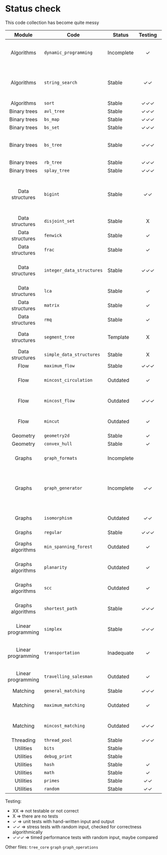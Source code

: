 # Status check

This code collection has become quite messy

| Module              | Code                        | Status       | Testing | Notes |
|:-------------------:|-----------------------------|--------------|:-------:|-------|
| Algorithms          |`dynamic_programming        `| Incomplete   |   ✓     | Many algorithms and variations still missing |
| Algorithms          |`string_search              `| Stable       |   ✓✓    | Needs restyle; suffix array, suffix tree and manacher's algorithm |
| Algorithms          |`sort                       `| Stable       |   ✓✓✓   | |
| Binary trees        |`avl_tree                   `| Stable       |   ✓✓✓   | |
| Binary trees        |`bs_map                     `| Stable       |   ✓✓✓   | |
| Binary trees        |`bs_set                     `| Stable       |   ✓✓✓   | |
| Binary trees        |`bs_tree                    `| Stable       |   ✓✓✓   | Missing some libcpp methods with hints |
| Binary trees        |`rb_tree                    `| Stable       |   ✓✓✓   | |
| Binary trees        |`splay_tree                 `| Stable       |   ✓✓✓   | |
| Data structures     |`bigint                     `| Stable       |   ✓✓    | Convoluted, needs cleanup: use debug functions, improve distribution |
| Data structures     |`disjoint_set               `| Stable       |   X     | |
| Data structures     |`fenwick                    `| Stable       |   ✓     | |
| Data structures     |`frac                       `| Stable       |   ✓     | |
| Data structures     |`integer_data_structures    `| Stable       |   ✓✓✓   | Only heaps are performance tested on dijkstra |
| Data structures     |`lca                        `| Stable       |   ✓     | Needs restyle |
| Data structures     |`matrix                     `| Stable       |   ✓     | |
| Data structures     |`rmq                        `| Stable       |   ✓     | |
| Data structures     |`segment_tree               `| Template     |   X     | It's a template but could be basic tested |
| Data structures     |`simple_data_structures     `| Stable       |   X     | |
| Flow                |`maximum_flow               `| Stable       |   ✓✓✓   | |
| Flow                |`mincost_circulation        `| Outdated     |   ✓     | Not adapted to new edges_t graph interface |
| Flow                |`mincost_flow               `| Outdated     |   ✓✓✓   | Not adapted to new edges_t graph interface |
| Flow                |`mincut                     `| Outdated     |   ✓     | Not adapted to new edges_t graph interface |
| Geometry            |`geometry2d                 `| Stable       |   ✓     | |
| Geometry            |`convex_hull                `| Stable       |   ✓     | |
| Graphs              |`graph_formats              `| Incomplete   |         | Standardized reading and writing, restyle |
| Graphs              |`graph_generator            `| Incomplete   |   ✓✓    | Missing flow, circulation, shortest paths, matching and planarity generators |
| Graphs              |`isomorphism                `| Outdated     |   ✓✓    | Not adapted to new edges_t graph interface |
| Graphs              |`regular                    `| Stable       |   ✓✓✓   | |
| Graphs algorithms   |`min_spanning_forest        `| Outdated     |   ✓     | Not adapted to new edges_t graph interface |
| Graphs algorithms   |`planarity                  `| Outdated     |   ✓     | Not adapted to new edges_t graph interface |
| Graphs algorithms   |`scc                        `| Outdated     |   ✓     | Not adapted to new edges_t graph interface |
| Graphs algorithms   |`shortest_path              `| Stable       |   ✓✓✓   | Johnson's not correctly implemented |
| Linear programming  |`simplex                    `| Stable       |   ✓✓✓   | Missing support for x <= 0 and x in R |
| Linear programming  |`transportation             `| Inadequate   |   ✓     | Inefficient implementation and bad interface |
| Linear programming  |`travelling_salesman        `| Outdated     |   ✓     | Needs an interface change |
| Matching            |`general_matching           `| Stable       |   ✓✓✓   | |
| Matching            |`maximum_matching           `| Outdated     |   ✓     | Not adapted to new edges_t graph interface |
| Matching            |`mincost_matching           `| Outdated     |   ✓✓✓   | Not adapted to new edges_t graph interface |
| Threading           |`thread_pool                `| Stable       |   ✓✓✓   | |
| Utilities           |`bits                       `| Stable       |         | |
| Utilities           |`debug_print                `| Stable       |         | |
| Utilities           |`hash                       `| Stable       |   ✓     | |
| Utilities           |`math                       `| Stable       |   ✓     | |
| Utilities           |`primes                     `| Stable       |   ✓✓    | |
| Utilities           |`random                     `| Stable       |   ✓✓    | |

Testing:
- XX ⇒ not testable or not correct
- X ⇒ there are no tests
- ✓ ⇒ unit tests with hand-written input and output
- ✓✓ ⇒ stress tests with random input, checked for correctness algorithmically
- ✓✓✓ ⇒ timed performance tests with random input, maybe compared

Other files: `tree_core` `graph` `graph_operations`
